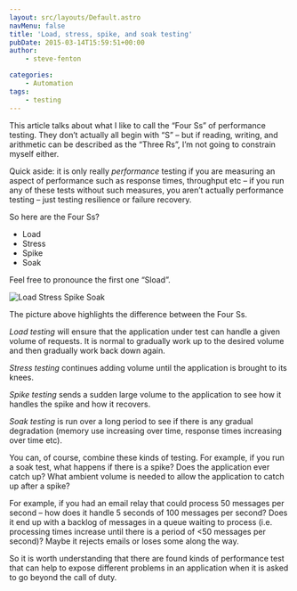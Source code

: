 ```yaml
---
layout: src/layouts/Default.astro
navMenu: false
title: 'Load, stress, spike, and soak testing'
pubDate: 2015-03-14T15:59:51+00:00
author:
    - steve-fenton

categories:
    - Automation
tags:
    - testing
---
```


This article talks about what I like to call the “Four Ss” of performance testing. They don’t actually all begin with “S” – but if reading, writing, and arithmetic can be described as the “Three Rs”, I’m not going to constrain myself either.

Quick aside: it is only really *performance* testing if you are measuring an aspect of performance such as response times, throughput etc – if you run any of these tests without such measures, you aren’t actually performance testing – just testing resilience or failure recovery.

So here are the Four Ss?

- Load
- Stress
- Spike
- Soak

Feel free to pronounce the first one “Sload”.

![Load Stress Spike Soak](https://www.stevefenton.co.uk/wp-content/uploads/2015/07/load-stress-spike-soak.png)

The picture above highlights the difference between the Four Ss.

*Load testing* will ensure that the application under test can handle a given volume of requests. It is normal to gradually work up to the desired volume and then gradually work back down again.

*Stress testing* continues adding volume until the application is brought to its knees.

*Spike testing* sends a sudden large volume to the application to see how it handles the spike and how it recovers.

*Soak testing* is run over a long period to see if there is any gradual degradation (memory use increasing over time, response times increasing over time etc).

You can, of course, combine these kinds of testing. For example, if you run a soak test, what happens if there is a spike? Does the application ever catch up? What ambient volume is needed to allow the application to catch up after a spike?

For example, if you had an email relay that could process 50 messages per second – how does it handle 5 seconds of 100 messages per second? Does it end up with a backlog of messages in a queue waiting to process (i.e. processing times increase until there is a period of &lt;50 messages per second)? Maybe it rejects emails or loses some along the way.

So it is worth understanding that there are found kinds of performance test that can help to expose different problems in an application when it is asked to go beyond the call of duty.